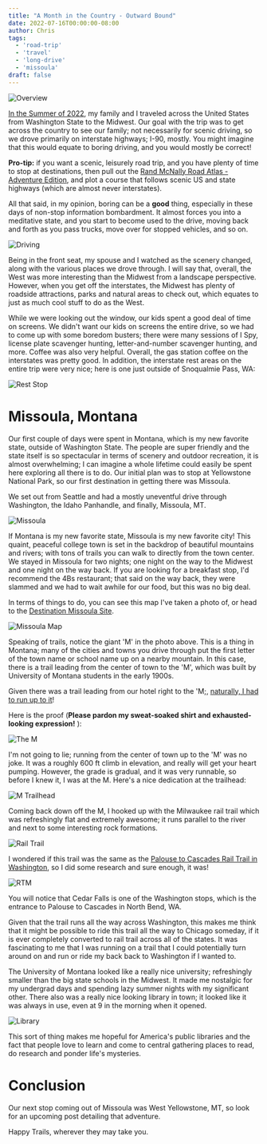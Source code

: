 ```yaml
---
title: "A Month in the Country - Outward Bound"
date: 2022-07-16T00:00:00-08:00
author: Chris
tags:
  - 'road-trip'
  - 'travel'
  - 'long-drive'
  - 'missoula'
draft: false
---
```


![Overview](/static/img/mitc2-1.jpg)

[In the Summer of 2022](https://www.cmz.dev/posts/a-month-in-the-country-1/), my family and I traveled across the United States from Washington State to the Midwest. Our goal with the trip was to get across the country to see our family; not necessarily for scenic driving, so we drove primarily on interstate highways; I-90, mostly. You might imagine that this would equate to boring driving, and you would mostly be correct! 

__Pro-tip:__ if you want a scenic, leisurely road trip, and you have plenty of time to stop at destinations, then pull out the [Rand McNally Road Atlas - Adventure Edition](https://www.amazon.com/National-Geographic-Road-Atlas-Adventure/dp/0792289897), and plot a course that follows scenic US and state highways (which are almost never interstates).

All that said, in my opinion, boring can be a __good__ thing, especially in these days of non-stop information bombardment. It almost forces you into a meditative state, and you start to become used to the drive, moving back and forth as you pass trucks, move over for stopped vehicles, and so on. 

![Driving](/static/img/mitc2-8.jpg)

Being in the front seat, my spouse and I watched as the scenery changed, along with the various places we drove through. I will say that, overall, the West was more interesting than the Midwest from a landscape perspective. However, when you get off the interstates, the Midwest has plenty of roadside attractions, parks and natural areas to check out, which equates to just as much cool stuff to do as the West.

While we were looking out the window, our kids spent a good deal of time on screens. We didn't want our kids on screens the entire drive, so we had to come up with some boredom busters; there were many sessions of I Spy, license plate scavenger hunting, letter-and-number scavenger hunting, and more. Coffee was also very helpful. Overall, the gas station coffee on the interstates was pretty good. In addition, the interstate rest areas on the entire trip were very nice; here is one just outside of Snoqualmie Pass, WA:

![Rest Stop](/static/img/mitc2-9.jpg)

# Missoula, Montana

Our first couple of days were spent in Montana, which is my new favorite state, outside of Washington State. The people are super friendly and the state itself is so spectacular in terms of scenery and outdoor recreation, it is almost overwhelming; I can imagine a whole lifetime could easily be spent here exploring all there is to do. Our initial plan was to stop at Yellowstone National Park, so our first destination in getting there was Missoula. 

We set out from Seattle and had a mostly uneventful drive through Washington, the Idaho Panhandle, and finally, Missoula, MT.

![Missoula](/static/img/mitc2-2.jpg)

If Montana is my new favorite state, Missoula is my new favorite city! This quaint, peaceful college town is set in the backdrop of beautiful mountains and rivers; with tons of trails you can walk to directly from the town center. We stayed in Missoula for two nights; one night on the way to the Midwest and one night on the way back. If you are looking for a breakfast stop, I'd recommend the 4Bs restaurant; that said on the way back, they were slammed and we had to wait awhile for our food, but this was no big deal. 

In terms of things to do, you can see this map I've taken a photo of, or head to the [Destination Missoula Site](https://destinationmissoula.org/interactive-map). 

![Missoula Map](/static/img/mitc2-3.jpg)

Speaking of trails, notice the giant 'M' in the photo above. This is a thing in Montana; many of the cities and towns you drive through put the first letter of the town name or school name up on a nearby mountain. In this case, there is a trail leading from the center of town to the 'M', which was built by University of Montana students in the early 1900s. 

Given there was a trail leading from our hotel right to the 'M;, [naturally, I had to run up to it](https://www.alltrails.com/trail/us/montana/the-m-trail--2)! 

Here is the proof (__Please pardon my sweat-soaked shirt and exhausted-looking expression!__ ):

![The M](/static/img/mitc2-4.jpg)

I'm not going to lie; running from the center of town up to the 'M' was no joke. It was a roughly 600 ft climb in elevation, and really will get your heart pumping. However, the grade is gradual, and it was very runnable, so before I knew it, I was at the M. Here's a nice dedication at the trailhead:

![M Trailhead](/static/img/mitc2-5.jpg)

Coming back down off the M, I hooked up with the Milwaukee rail trail which was refreshingly flat and extremely awesome; it runs parallel to the river and next to some interesting rock formations. 

![Rail Trail](/static/img/mitc2-6.jpg)

I wondered if this trail was the same as the [Palouse to Cascades Rail Trail in Washington](https://www.parks.wa.gov/521/Palouse-to-Cascades), so I did some research and sure enough, it was! 

![RTM](https://upload.wikimedia.org/wikipedia/commons/9/94/The_Chicago%2C_Milwaukee_%26_St._Paul_Railway_%2C_complete_time_tables_%28NBY_6624%29.jpg)

You will notice that Cedar Falls is one of the Washington stops, which is the entrance to Palouse to Cascades in North Bend, WA. 

Given that the trail runs all the way across Washington, this makes me think that it might be possible to ride this trail all the way to Chicago someday, if it is ever completely converted to rail trail across all of the states. It was fascinating to me that I was running on a trail that I could potentially turn around on and run or ride my back back to Washington if I wanted to.

The University of Montana looked like a really nice university; refreshingly smaller than the big state schools in the Midwest. It made me nostalgic for my undergrad days and spending lazy summer nights with my significant other. There also was a really nice looking library in town; it looked like it was always in use, even at 9 in the morning when it opened. 

![Library](/static/img/mitc2-7.jpg)

This sort of thing makes me hopeful for America's public libraries and the fact that people love to learn and come to central gathering places to read, do research and ponder life's mysteries.

# Conclusion

Our next stop coming out of Missoula was West Yellowstone, MT, so look for an upcoming post detailing that adventure. 

Happy Trails, wherever they may take you.
